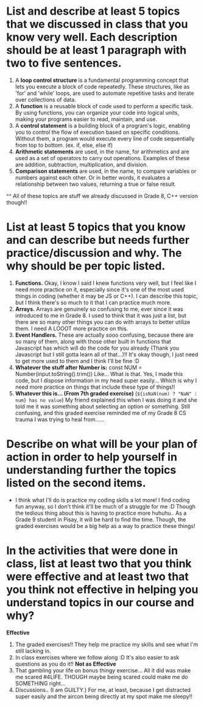 # List and describe at least 5 topics that we discussed in class that you know very well. Each description should be at least 1 paragraph with two to five sentences.
1. A **loop control structure** is a fundamental programming concept that lets you execute a block of code repeatedly. These structures, like as 'for' and 'while' loops, are used to automate repetitive tasks and iterate over collections of data.
2. A **function** is a reusable block of code used to perform a specific task. By using functions, you can organize your code into logical units, making your programs easier to read, maintain, and use.
3. A **control statement** is a building block of a program's logic, enabling you to control the flow of execution based on specific conditions. Without them, a program would execute every line of code sequentially from top to bottom. (ex. if, else, else if)
4. **Arithmetic statements** are used, in the name, for arithmetics and are used as a set of operators to carry out operations. Examples of these are addition, subtraction, multiplication, and division.
5. **Comparison statements** are used, in the name, to compare variables or numbers against each other. Or in better words, it evaluates a relationship between two values, returning a true or false result.

^^ All of these topics are stuff we already discussed in Grade 8, C++ version though!!

# List at least 5 topics that you know and can describe but needs further practice/discussion and why. The why should be per topic listed.
1. **Functions.** Okay, I know I said I knew functions very well, but I feel like I need more practice on it, especially since it's one of the most used things in coding (whether it may be JS or C++). I can describe this topic, but I think there's so much to it that I can practice much more.
2. **Arrays.** Arrays are genuinely so confusing to me, ever since it was introduced to me in Grade 8. I used to think that it was just a list, but there are so many other things you can do with arrays to better utilize them. I need A LOOOT more practice on this.
3. **Event Handlers.** These are actually sooo confusing, because there are so many of them, along with those other built in functions that Javascript has which will do the code for you already (Thank you Javascript but I still gotta learn all of that...)!! It's okay though, I just need to get more used to them and I think I'll be fine :D
4. **Whatever the stuff after Number is:** const NUM = Number(input.toString().trim()) Like... What is that. Yes, I made this code, but I dispose information in my head super easily... Which is why I need more practice on things that include these type of things!!
5. **Whatever this is... (From 7th graded exercise)** (`${isNaN(num) ? "NaN" : num} has no value`) My friend explained this when I was doing it and she told me it was something about selecting an option or something. Still confusing, and this graded exercise reminded me of my Grade 8 CS trauma I was trying to heal from......

# Describe on what will be your plan of action in order to help yourself in understanding further the topics listed on the second items.
* I think what I'll do is practice my coding skills a lot more! I find coding fun anyway, so I don't think it'll be much of a struggle for me :D Though the tedious thing about this is having to practice more huhuhu.. As a Grade 9 student in Pisay, it will be hard to find the time. Though, the graded exercises would be a big help as a way to practice these things!

# In the activities that were done in class, list at least two that you think were effective and at least two that you think not effective in helping you understand topics in our course and why?
**Effective**
1. The graded exercises!! They help me practice my skills and see what I'm still lacking in.
2. In class exercises where we follow along :D It's also easier to ask questions as you do it!!
**Not as Effective**
1. That gambling your life on bonus thingy exercise... All it did was make me scared #4LIFE. THOUGH maybe being scared could make me do SOMETHING right...
2. Discussions.. (I am GUILTY.) For me, at least, because I get distracted super easily and the aircon being directly at my spot make me sleepy!! 